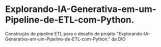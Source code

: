 # Explorando-IA-Generativa-em-um-Pipeline-de-ETL-com-Python.
Construção de pipeline ETL para o desafio de projeto "Explorando-IA-Generativa-em-um-Pipeline-de-ETL-com-Python." da DIO
